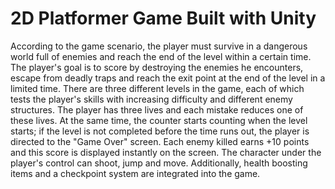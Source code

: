 # 2D Platformer Game Built with Unity
According to the game scenario, the player must survive in a dangerous world full of enemies and reach the end of the level within a certain time. The player's goal is to score by destroying the enemies he encounters, escape from deadly traps and reach the exit point at the end of the level in a limited time. There are three different levels in the game, each of which tests the player's skills with increasing difficulty and different enemy structures. The player has three lives and each mistake reduces one of these lives. At the same time, the counter starts counting when the level starts; if the level is not completed before the time runs out, the player is directed to the "Game Over" screen. Each enemy killed earns +10 points and this score is displayed instantly on the screen. The character under the player's control can shoot, jump and move. Additionally, health boosting items and a checkpoint system are integrated into the game.
